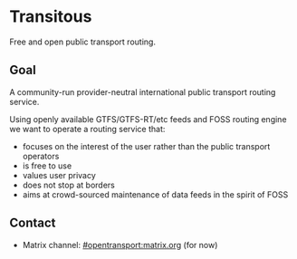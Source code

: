# Transitous

Free and open public transport routing.

## Goal

A community-run provider-neutral international public transport routing service.

Using openly available GTFS/GTFS-RT/etc feeds and FOSS routing engine we want to operate a
routing service that:
* focuses on the interest of the user rather than the public transport operators
* is free to use
* values user privacy
* does not stop at borders
* aims at crowd-sourced maintenance of data feeds in the spirit of FOSS

## Contact

* Matrix channel: [#opentransport:matrix.org](https://matrix.to/#/#opentransport:matrix.org) (for now)

<!--
SPDX-License-Identifier: CC0-1.0
SPDX-FileCopyrightText: none
-->
